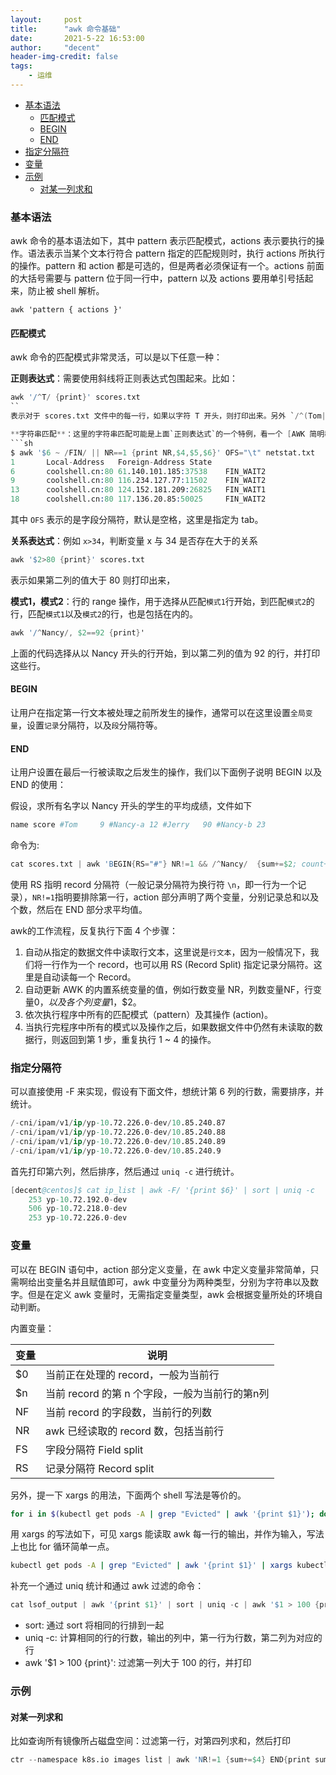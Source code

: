 ```yaml
---
layout:     post
title:      "awk 命令基础"
date:       2021-5-22 16:53:00
author:     "decent"
header-img-credit: false
tags:
    - 运维
---
```


- [基本语法](#基本语法)
  - [匹配模式](#匹配模式)
  - [BEGIN](#begin)
  - [END](#end)
- [指定分隔符](#指定分隔符)
- [变量](#变量)
- [示例](#示例)
  - [对某一列求和](#对某一列求和)


### 基本语法
awk 命令的基本语法如下，其中 pattern 表示匹配模式，actions 表示要执行的操作。语法表示当某个文本行符合 pattern 指定的匹配规则时，执行 actions 所执行的操作。pattern 和 action 都是可选的，但是两者必须保证有一个。actions 前面的大括号需要与 pattern 位于同一行中，pattern 以及 actions 要用单引号括起来，防止被 shell 解析。

`awk 'pattern { actions }'`

#### 匹配模式
awk 命令的匹配模式非常灵活，可以是以下任意一种：

**正则表达式**：需要使用斜线将正则表达式包围起来。比如：
```s
awk '/^T/ {print}' scores.txt
``
表示对于 scores.txt 文件中的每一行，如果以字符 T 开头，则打印出来。另外 `/^(Tom|Kon)/` 正则表达式表示，以 Tom 或者 Kon 开头。

**字符串匹配**：这里的字符串匹配可能是上面`正则表达式`的一个特例，看一个 [AWK 简明教程](https://coolshell.cn/articles/9070.html) 中的例子，比如我想打印处于 `FIN_WAIT` 状态的连接，可以用下面命令，下面命令匹配的是第六列包含 `FIN` 的行。
```sh
$ awk '$6 ~ /FIN/ || NR==1 {print NR,$4,$5,$6}' OFS="\t" netstat.txt
1       Local-Address   Foreign-Address State
6       coolshell.cn:80 61.140.101.185:37538    FIN_WAIT2
9       coolshell.cn:80 116.234.127.77:11502    FIN_WAIT2
13      coolshell.cn:80 124.152.181.209:26825   FIN_WAIT1
18      coolshell.cn:80 117.136.20.85:50025     FIN_WAIT2
```
其中 `OFS` 表示的是字段分隔符，默认是空格，这里是指定为 tab。

**关系表达式**：例如 `x>34`，判断变量 x 与 34 是否存在大于的关系
```s
awk '$2>80 {print}' scores.txt
```    
表示如果第二列的值大于 80 则打印出来，

**模式1，模式2**：行的 range 操作，用于选择从匹配`模式1`行开始，到匹配`模式2`的行，匹配`模式1`以及`模式2`的行，也是包括在内的。
```s    
awk '/^Nancy/, $2==92 {print}'
```
上面的代码选择从以 Nancy 开头的行开始，到以第二列的值为 92 的行，并打印这些行。

#### BEGIN
让用户在指定第一行文本被处理之前所发生的操作，通常可以在这里设置`全局变量`，设置`记录`分隔符，以及`段`分隔符等。
#### END
让用户设置在最后一行被读取之后发生的操作，我们以下面例子说明 BEGIN 以及 END 的使用：

假设，求所有名字以 Nancy 开头的学生的平均成绩，文件如下
```s
name score #Tom     9 #Nancy-a 12 #Jerry   90 #Nancy-b 23
```
命令为:
```s
cat scores.txt | awk 'BEGIN{RS="#"} NR!=1 && /^Nancy/  {sum+=$2; count+=1} END{print sum/count}'
```
使用 RS 指明 record 分隔符（一般记录分隔符为换行符 `\n`，即一行为一个记录），`NR!=1`指明要排除第一行，action 部分声明了两个变量，分别记录总和以及个数，然后在 END 部分求平均值。

awk的工作流程，反复执行下面 4 个步骤：
1. 自动从指定的数据文件中读取行文本，这里说是`行文本`，因为一般情况下，我们将一行作为一个 record，也可以用 RS (Record Split) 指定记录分隔符。这里是自动读每一个 Record。
2. 自动更新 AWK 的内置系统变量的值，例如行数变量 NR，列数变量NF，行变量$0，以及各个列变量$1，$2。
3. 依次执行程序中所有的匹配模式（pattern）及其操作 (action)。
4. 当执行完程序中所有的模式以及操作之后，如果数据文件中仍然有未读取的数据行，则返回到第 1 步，重复执行 1 ~ 4 的操作。

### 指定分隔符
可以直接使用 -F 来实现，假设有下面文件，想统计第 6 列的行数，需要排序，并统计。
```s
/-cni/ipam/v1/ip/yp-10.72.226.0-dev/10.85.240.87
/-cni/ipam/v1/ip/yp-10.72.226.0-dev/10.85.240.88
/-cni/ipam/v1/ip/yp-10.72.226.0-dev/10.85.240.89
/-cni/ipam/v1/ip/yp-10.72.226.0-dev/10.85.240.9
```

首先打印第六列，然后排序，然后通过 `uniq -c` 进行统计。
```s
[decent@centos]$ cat ip_list | awk -F/ '{print $6}' | sort | uniq -c
    253 yp-10.72.192.0-dev
    506 yp-10.72.218.0-dev
    253 yp-10.72.226.0-dev
``` 

### 变量
可以在 BEGIN 语句中，action 部分定义变量，在 awk 中定义变量非常简单，只需啊给出变量名并且赋值即可，awk 中变量分为两种类型，分别为字符串以及数字。但是在定义 awk 变量时，无需指定变量类型，awk 会根据变量所处的环境自动判断。

内置变量：

| 变量      | 说明 |
| ----------- | ----------- |
| $0      | 当前正在处理的 record，一般为当前行      |
| $n   | 当前 record 的第 n 个字段，一般为当前行的第n列       |
| NF | 当前 record 的字段数，当前行的列数 |
| NR | awk 已经读取的 record 数，包括当前行 |
| FS | 字段分隔符 Field split |
| RS | 记录分隔符 Record split |


另外，提一下 xargs 的用法，下面两个 shell 写法是等价的。
```sh
for i in $(kubectl get pods -A | grep "Evicted" | awk '{print $1}'); do kubectl delete pod ${i}; done
```
用 xargs 的写法如下，可见 xargs 能读取 awk 每一行的输出，并作为输入，写法上也比 for 循环简单一点。
```sh
kubectl get pods -A | grep "Evicted" | awk '{print $1}' | xargs kubectl delete pod 
```

补充一个通过 uniq 统计和通过 awk 过滤的命令：
```s
cat lsof_output | awk '{print $1}' | sort | uniq -c | awk '$1 > 100 {print}'
```
* sort: 通过 sort 将相同的行排到一起
* uniq -c: 计算相同的行的行数，输出的列中，第一行为行数，第二列为对应的行
* awk '$1 > 100 {print}': 过滤第一列大于 100 的行，并打印

### 示例
#### 对某一列求和
比如查询所有镜像所占磁盘空间：过滤第一行，对第四列求和，然后打印
```s
ctr --namespace k8s.io images list | awk 'NR!=1 {sum+=$4} END{print sum}'
```